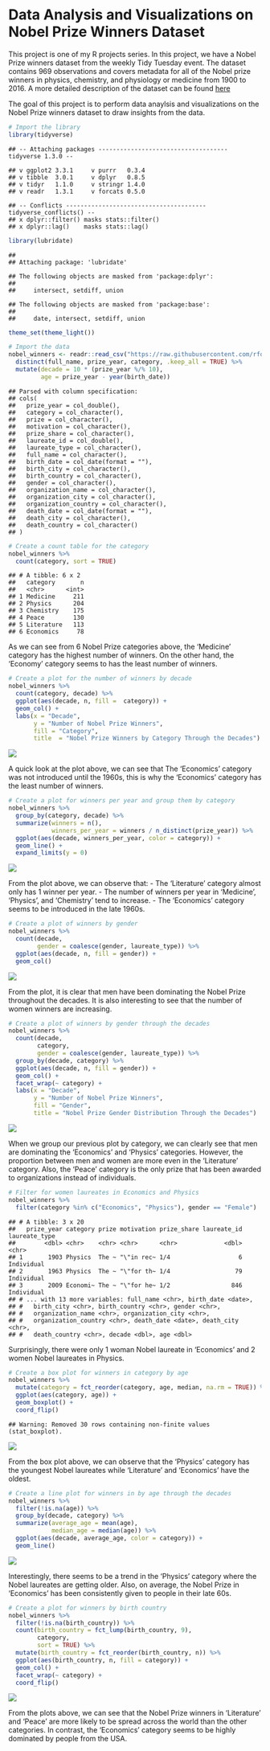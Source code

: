 Data Analysis and Visualizations on Nobel Prize Winners Dataset
================

This project is one of my R projects series. In this project, we have a
Nobel Prize winners dataset from the weekly Tidy Tuesday event. The
dataset contains 969 observations and covers metadata for all of the
Nobel prize winners in physics, chemistry, and physiology or medicine
from 1900 to 2016. A more detailed description of the dataset can be
found
[here](https://github.com/rfordatascience/tidytuesday/tree/master/data/2019/2019-05-14)

The goal of this project is to perform data anaylsis and visualizations
on the Nobel Prize winners dataset to draw insights from the data.

``` r
# Import the library
library(tidyverse)
```

    ## -- Attaching packages ------------------------------------ tidyverse 1.3.0 --

    ## v ggplot2 3.3.1     v purrr   0.3.4
    ## v tibble  3.0.1     v dplyr   0.8.5
    ## v tidyr   1.1.0     v stringr 1.4.0
    ## v readr   1.3.1     v forcats 0.5.0

    ## -- Conflicts --------------------------------------- tidyverse_conflicts() --
    ## x dplyr::filter() masks stats::filter()
    ## x dplyr::lag()    masks stats::lag()

``` r
library(lubridate)
```

    ## 
    ## Attaching package: 'lubridate'

    ## The following objects are masked from 'package:dplyr':
    ## 
    ##     intersect, setdiff, union

    ## The following objects are masked from 'package:base':
    ## 
    ##     date, intersect, setdiff, union

``` r
theme_set(theme_light())
```

``` r
# Import the data
nobel_winners <- readr::read_csv("https://raw.githubusercontent.com/rfordatascience/tidytuesday/master/data/2019/2019-05-14/nobel_winners.csv") %>%
  distinct(full_name, prize_year, category, .keep_all = TRUE) %>%
  mutate(decade = 10 * (prize_year %/% 10),
         age = prize_year - year(birth_date))
```

    ## Parsed with column specification:
    ## cols(
    ##   prize_year = col_double(),
    ##   category = col_character(),
    ##   prize = col_character(),
    ##   motivation = col_character(),
    ##   prize_share = col_character(),
    ##   laureate_id = col_double(),
    ##   laureate_type = col_character(),
    ##   full_name = col_character(),
    ##   birth_date = col_date(format = ""),
    ##   birth_city = col_character(),
    ##   birth_country = col_character(),
    ##   gender = col_character(),
    ##   organization_name = col_character(),
    ##   organization_city = col_character(),
    ##   organization_country = col_character(),
    ##   death_date = col_date(format = ""),
    ##   death_city = col_character(),
    ##   death_country = col_character()
    ## )

``` r
# Create a count table for the category
nobel_winners %>%
  count(category, sort = TRUE)
```

    ## # A tibble: 6 x 2
    ##   category       n
    ##   <chr>      <int>
    ## 1 Medicine     211
    ## 2 Physics      204
    ## 3 Chemistry    175
    ## 4 Peace        130
    ## 5 Literature   113
    ## 6 Economics     78

As we can see from 6 Nobel Prize categories above, the ‘Medicine’
category has the highest number of winners. On the other hand, the
‘Economy’ category seems to has the least number of winners.

``` r
# Create a plot for the number of winners by decade
nobel_winners %>%
  count(category, decade) %>%
  ggplot(aes(decade, n, fill =  category)) +
  geom_col() +
  labs(x = "Decade",
       y = "Number of Nobel Prize Winners",
       fill = "Category",
       title  = "Nobel Prize Winners by Category Through the Decades")
```

![](nobel_prize_files/figure-gfm/unnamed-chunk-4-1.png)<!-- --> 

A quick look at the plot above, we can see that The ‘Economics’ category was not
introduced until the 1960s, this is why the ‘Economics’ category has the
least number of winners.

``` r
# Create a plot for winners per year and group them by category 
nobel_winners %>%
  group_by(category, decade) %>%
  summarize(winners = n(),
            winners_per_year = winners / n_distinct(prize_year)) %>%
  ggplot(aes(decade, winners_per_year, color = category)) +
  geom_line() +
  expand_limits(y = 0)
```

![](nobel_prize_files/figure-gfm/unnamed-chunk-5-1.png)<!-- --> 

From the plot above, we can observe that: - The ‘Literature’ category almost only
has 1 winner per year. - The number of winners per year in ‘Medicine’,
‘Physics’, and ‘Chemistry’ tend to increase. - The ‘Economics’
category seems to be introduced in the late 1960s.

``` r
# Create a plot of winners by gender
nobel_winners %>%
  count(decade, 
        gender = coalesce(gender, laureate_type)) %>%
  ggplot(aes(decade, n, fill = gender)) +
  geom_col()
```

![](nobel_prize_files/figure-gfm/unnamed-chunk-6-1.png)<!-- --> 

From the plot, it is clear that men have been dominating the Nobel Prize
throughout the decades. It is also interesting to see that the number of
women winners are increasing.

``` r
# Create a plot of winners by gender through the decades
nobel_winners %>%
  count(decade,
        category,
        gender = coalesce(gender, laureate_type)) %>%
  group_by(decade, category) %>%
  ggplot(aes(decade, n, fill = gender)) +
  geom_col() +
  facet_wrap(~ category) +
  labs(x = "Decade",
       y = "Number of Nobel Prize Winners",
       fill = "Gender",
       title = "Nobel Prize Gender Distribution Through the Decades")
```

![](nobel_prize_files/figure-gfm/unnamed-chunk-7-1.png)<!-- --> 

When we group our previous plot by category, we can clearly see that men are
dominating the ‘Economics’ and ‘Physics’ categories. However, the
proportion between men and women are more even in the ‘Literature’
category. Also, the ‘Peace’ category is the only prize that has been
awarded to organizations instead of individuals.

``` r
# Filter for women laureates in Economics and Physics
nobel_winners %>%
  filter(category %in% c("Economics", "Physics"), gender == "Female")
```

    ## # A tibble: 3 x 20
    ##   prize_year category prize motivation prize_share laureate_id laureate_type
    ##        <dbl> <chr>    <chr> <chr>      <chr>             <dbl> <chr>        
    ## 1       1903 Physics  The ~ "\"in rec~ 1/4                   6 Individual   
    ## 2       1963 Physics  The ~ "\"for th~ 1/4                  79 Individual   
    ## 3       2009 Economi~ The ~ "\"for he~ 1/2                 846 Individual   
    ## # ... with 13 more variables: full_name <chr>, birth_date <date>,
    ## #   birth_city <chr>, birth_country <chr>, gender <chr>,
    ## #   organization_name <chr>, organization_city <chr>,
    ## #   organization_country <chr>, death_date <date>, death_city <chr>,
    ## #   death_country <chr>, decade <dbl>, age <dbl>

Surprisingly, there were only 1 woman Nobel laureate in ‘Economics’ and
2 women Nobel laureates in Physics.

``` r
# Create a box plot for winners in category by age
nobel_winners %>%
  mutate(category = fct_reorder(category, age, median, na.rm = TRUE)) %>%
  ggplot(aes(category, age)) +
  geom_boxplot() +
  coord_flip()
```

    ## Warning: Removed 30 rows containing non-finite values (stat_boxplot).

![](nobel_prize_files/figure-gfm/unnamed-chunk-9-1.png)<!-- --> 

From the box plot above, we can observe that the ‘Physics’ category has the
youngest Nobel laureates while ‘Literature’ and ‘Economics’ have the
oldest.

``` r
# Create a line plot for winners in by age through the decades
nobel_winners %>%
  filter(!is.na(age)) %>%
  group_by(decade, category) %>%
  summarize(average_age = mean(age),
            median_age = median(age)) %>%
  ggplot(aes(decade, average_age, color = category)) +
  geom_line()
```

![](nobel_prize_files/figure-gfm/unnamed-chunk-10-1.png)<!-- -->

Interestingly, there seems to be a trend in the ‘Physics’ category where
the Nobel laureates are getting older. Also, on average, the Nobel Prize
in ‘Economics’ has been consistently given to people in their late 60s.

``` r
# Create a plot for winners by birth country
nobel_winners %>%
  filter(!is.na(birth_country)) %>%
  count(birth_country = fct_lump(birth_country, 9),
        category,
        sort = TRUE) %>%
  mutate(birth_country = fct_reorder(birth_country, n)) %>%
  ggplot(aes(birth_country, n, fill = category)) +
  geom_col() +
  facet_wrap(~ category) +
  coord_flip()
```

![](nobel_prize_files/figure-gfm/unnamed-chunk-11-1.png)<!-- --> 

From the plots above, we can see that the Nobel Prize winners in ‘Literature’
and ‘Peace’ are more likely to be spread across the world than the other
categories. In contrast, the ‘Economics’ category seems to be highly
dominated by people from the USA.

